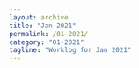 ```yaml
---
layout: archive
title: "Jan 2021"
permalink: /01-2021/
category: "01-2021"
tagline: "Worklog for Jan 2021"
---
```

